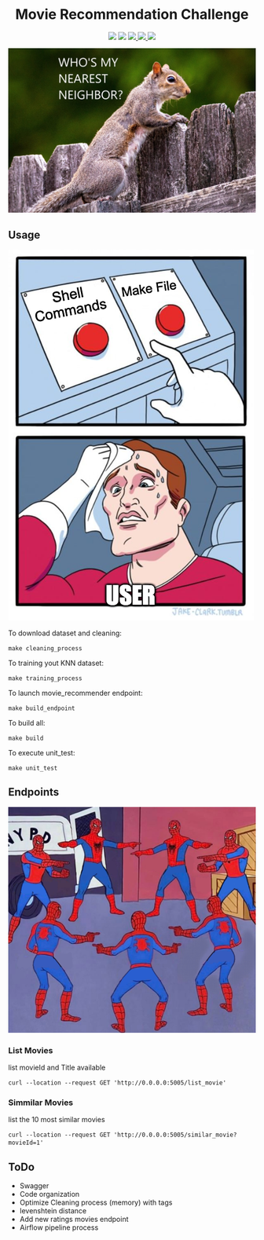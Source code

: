 
<h1 align="center">Movie Recommendation Challenge</h1>
<p align="center">
  <img src="https://img.shields.io/badge/python-3.8-blue" />
  <img src="https://img.shields.io/badge/coverage-82%25-green" />
  <a href="https://www.linkedin.com/in/erickseo/">
  <img src="https://img.shields.io/badge/LinkedIn-%230077B5.svg?&style=flat-square&logo=linkedin&logoColor=white">
  </a>
  <a href="https://github.com/seoerick">
  <img src="https://img.shields.io/badge/GitHub-000000?&style=flat-square&logo=GitHub&logoColor=white">
  </a>
  <a href="mailto:erick.seo@picpay.com" alt="gmail" target="_blank">
  <img src="https://img.shields.io/badge/-Gmail-FF0000?style=flat-square&labelColor=FF0000&logo=gmail&logoColor=white&link=mailto:erick.seo@picpay.com" />
  </a>
  </br>

  ![<img src="static/neighbor.jpeg" width="100"/>](static/neighbor.jpeg)

</p>



## Usage

![<img src="static/make.png" width="100"/>](static/make.png)

To download dataset and cleaning:

```
make cleaning_process
```

To training yout KNN dataset:

```
make training_process
```

To launch movie_recommender endpoint:

```
make build_endpoint
```

To build all:
```
make build
```

To execute unit_test:
```
make unit_test
```

## Endpoints

![<img src="static/similar.png" width="100"/>](static/similar.png)

### List Movies
list movieId and Title available
```
curl --location --request GET 'http://0.0.0.0:5005/list_movie'
```

### Simmilar Movies
list the 10 most similar movies
```
curl --location --request GET 'http://0.0.0.0:5005/similar_movie?movieId=1'
```


## ToDo
- Swagger
- Code organization
- Optimize Cleaning process (memory) with tags
- levenshtein distance
- Add new ratings movies endpoint
- Airflow pipeline process
